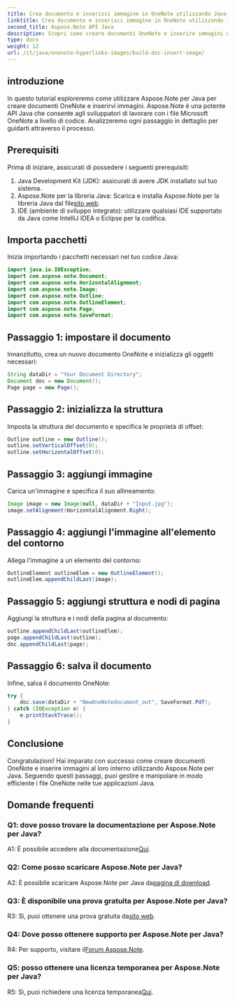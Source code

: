```yaml
---
title: Crea documento e inserisci immagine in OneNote utilizzando Java
linktitle: Crea documento e inserisci immagine in OneNote utilizzando Java
second_title: Aspose.Note API Java
description: Scopri come creare documenti OneNote e inserire immagini utilizzando Aspose.Note per Java. Tutorial passo passo per un'integrazione perfetta.
type: docs
weight: 12
url: /it/java/onenote-hyperlinks-images/build-doc-insert-image/
---
```

## introduzione

In questo tutorial esploreremo come utilizzare Aspose.Note per Java per creare documenti OneNote e inserirvi immagini. Aspose.Note è una potente API Java che consente agli sviluppatori di lavorare con i file Microsoft OneNote a livello di codice. Analizzeremo ogni passaggio in dettaglio per guidarti attraverso il processo.

## Prerequisiti

Prima di iniziare, assicurati di possedere i seguenti prerequisiti:

1. Java Development Kit (JDK): assicurati di avere JDK installato sul tuo sistema.
2.  Aspose.Note per la libreria Java: Scarica e installa Aspose.Note per la libreria Java dal file[sito web](https://releases.aspose.com/note/java/).
3. IDE (ambiente di sviluppo integrato): utilizzare qualsiasi IDE supportato da Java come IntelliJ IDEA o Eclipse per la codifica.

## Importa pacchetti

Inizia importando i pacchetti necessari nel tuo codice Java:

```java
import java.io.IOException;
import com.aspose.note.Document;
import com.aspose.note.HorizontalAlignment;
import com.aspose.note.Image;
import com.aspose.note.Outline;
import com.aspose.note.OutlineElement;
import com.aspose.note.Page;
import com.aspose.note.SaveFormat;
```

## Passaggio 1: impostare il documento

Innanzitutto, crea un nuovo documento OneNote e inizializza gli oggetti necessari:

```java
String dataDir = "Your Document Directory";
Document doc = new Document();
Page page = new Page();
```

## Passaggio 2: inizializza la struttura

Imposta la struttura del documento e specifica le proprietà di offset:

```java
Outline outline = new Outline();
outline.setVerticalOffset(0);
outline.setHorizontalOffset(0);
```

## Passaggio 3: aggiungi immagine

Carica un'immagine e specifica il suo allineamento:

```java
Image image = new Image(null, dataDir + "Input.jpg");
image.setAlignment(HorizontalAlignment.Right);
```

## Passaggio 4: aggiungi l'immagine all'elemento del contorno

Allega l'immagine a un elemento del contorno:

```java
OutlineElement outlineElem = new OutlineElement();
outlineElem.appendChildLast(image);
```

## Passaggio 5: aggiungi struttura e nodi di pagina

Aggiungi la struttura e i nodi della pagina al documento:

```java
outline.appendChildLast(outlineElem);
page.appendChildLast(outline);
doc.appendChildLast(page);
```

## Passaggio 6: salva il documento

Infine, salva il documento OneNote:

```java
try {
    doc.save(dataDir + "NewOneNotedocument_out", SaveFormat.Pdf);
} catch (IOException e) {
    e.printStackTrace();
}
```

## Conclusione

Congratulazioni! Hai imparato con successo come creare documenti OneNote e inserire immagini al loro interno utilizzando Aspose.Note per Java. Seguendo questi passaggi, puoi gestire e manipolare in modo efficiente i file OneNote nelle tue applicazioni Java.

## Domande frequenti

### Q1: dove posso trovare la documentazione per Aspose.Note per Java?

 A1: È possibile accedere alla documentazione[Qui](https://reference.aspose.com/note/java/).

### Q2: Come posso scaricare Aspose.Note per Java?

 A2: È possibile scaricare Aspose.Note per Java da[pagina di download](https://releases.aspose.com/note/java/).

### Q3: È disponibile una prova gratuita per Aspose.Note per Java?

 R3: Sì, puoi ottenere una prova gratuita da[sito web](https://releases.aspose.com/).

### Q4: Dove posso ottenere supporto per Aspose.Note per Java?

 R4: Per supporto, visitare il[Forum Aspose.Note](https://forum.aspose.com/c/note/28).

### Q5: posso ottenere una licenza temporanea per Aspose.Note per Java?

 R5: Sì, puoi richiedere una licenza temporanea[Qui](https://purchase.aspose.com/temporary-license/).
